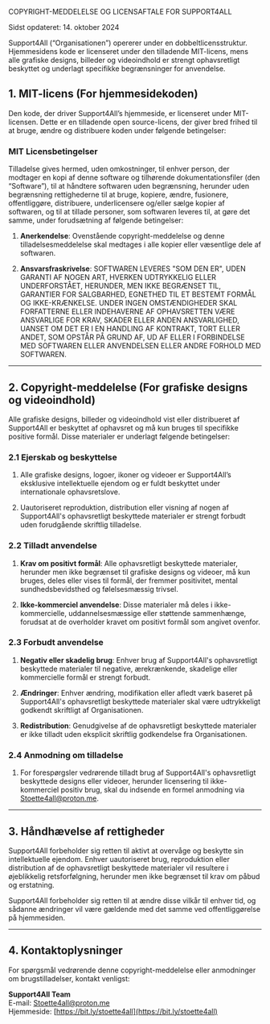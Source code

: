 COPYRIGHT-MEDDELELSE OG LICENSAFTALE FOR SUPPORT4ALL

Sidst opdateret: 14. oktober 2024

Support4All (“Organisationen”) opererer under en dobbeltlicensstruktur. Hjemmesidens kode er licenseret under den tilladende MIT-licens, mens alle grafiske designs, billeder og videoindhold er strengt ophavsretligt beskyttet og underlagt specifikke begrænsninger for anvendelse.

## 1. MIT-licens (For hjemmesidekoden)
Den kode, der driver Support4All’s hjemmeside, er licenseret under MIT-licensen. Dette er en tilladende open source-licens, der giver bred frihed til at bruge, ændre og distribuere koden under følgende betingelser:

### MIT Licensbetingelser
Tilladelse gives hermed, uden omkostninger, til enhver person, der modtager en kopi af denne software og tilhørende dokumentationsfiler (den “Software”), til at håndtere softwaren uden begrænsning, herunder uden begrænsning rettighederne til at bruge, kopiere, ændre, fusionere, offentliggøre, distribuere, underlicensere og/eller sælge kopier af softwaren, og til at tillade personer, som softwaren leveres til, at gøre det samme, under forudsætning af følgende betingelser:

1. **Anerkendelse**: Ovenstående copyright-meddelelse og denne tilladelsesmeddelelse skal medtages i alle kopier eller væsentlige dele af softwaren.
   
2. **Ansvarsfraskrivelse**: SOFTWAREN LEVERES "SOM DEN ER", UDEN GARANTI AF NOGEN ART, HVERKEN UDTRYKKELIG ELLER UNDERFORSTÅET, HERUNDER, MEN IKKE BEGRÆNSET TIL, GARANTIER FOR SALGBARHED, EGNETHED TIL ET BESTEMT FORMÅL OG IKKE-KRÆNKELSE. UNDER INGEN OMSTÆNDIGHEDER SKAL FORFATTERNE ELLER INDEHAVERNE AF OPHAVSRETTEN VÆRE ANSVARLIGE FOR KRAV, SKADER ELLER ANDEN ANSVARLIGHED, UANSET OM DET ER I EN HANDLING AF KONTRAKT, TORT ELLER ANDET, SOM OPSTÅR PÅ GRUND AF, UD AF ELLER I FORBINDELSE MED SOFTWAREN ELLER ANVENDELSEN ELLER ANDRE FORHOLD MED SOFTWAREN.

---

## 2. Copyright-meddelelse (For grafiske designs og videoindhold)
Alle grafiske designs, billeder og videoindhold vist eller distribueret af Support4All er beskyttet af ophavsret og må kun bruges til specifikke positive formål. Disse materialer er underlagt følgende betingelser:

### 2.1 Ejerskab og beskyttelse
1. Alle grafiske designs, logoer, ikoner og videoer er Support4All’s eksklusive intellektuelle ejendom og er fuldt beskyttet under internationale ophavsretslove.
   
2. Uautoriseret reproduktion, distribution eller visning af nogen af Support4All's ophavsretligt beskyttede materialer er strengt forbudt uden forudgående skriftlig tilladelse.

### 2.2 Tilladt anvendelse
1. **Krav om positivt formål**: Alle ophavsretligt beskyttede materialer, herunder men ikke begrænset til grafiske designs og videoer, må kun bruges, deles eller vises til formål, der fremmer positivitet, mental sundhedsbevidsthed og følelsesmæssig trivsel.

2. **Ikke-kommerciel anvendelse**: Disse materialer må deles i ikke-kommercielle, uddannelsesmæssige eller støttende sammenhænge, forudsat at de overholder kravet om positivt formål som angivet ovenfor.

### 2.3 Forbudt anvendelse
1. **Negativ eller skadelig brug**: Enhver brug af Support4All's ophavsretligt beskyttede materialer til negative, ærekrænkende, skadelige eller kommercielle formål er strengt forbudt.

2. **Ændringer**: Enhver ændring, modifikation eller afledt værk baseret på Support4All's ophavsretligt beskyttede materialer skal være udtrykkeligt godkendt skriftligt af Organisationen.

3. **Redistribution**: Genudgivelse af de ophavsretligt beskyttede materialer er ikke tilladt uden eksplicit skriftlig godkendelse fra Organisationen.

### 2.4 Anmodning om tilladelse
1. For forespørgsler vedrørende tilladt brug af Support4All's ophavsretligt beskyttede designs eller videoer, herunder licensering til ikke-kommerciel positiv brug, skal du indsende en formel anmodning via Stoette4all@proton.me.

---

## 3. Håndhævelse af rettigheder
Support4All forbeholder sig retten til aktivt at overvåge og beskytte sin intellektuelle ejendom. Enhver uautoriseret brug, reproduktion eller distribution af de ophavsretligt beskyttede materialer vil resultere i øjeblikkelig retsforfølgning, herunder men ikke begrænset til krav om påbud og erstatning.

Support4All forbeholder sig retten til at ændre disse vilkår til enhver tid, og sådanne ændringer vil være gældende med det samme ved offentliggørelse på hjemmesiden.

---

## 4. Kontaktoplysninger
For spørgsmål vedrørende denne copyright-meddelelse eller anmodninger om brugstilladelser, kontakt venligst:

**Support4All Team**  
E-mail: Stoette4all@proton.me  
Hjemmeside: [https://bit.ly/stoette4all](https://bit.ly/stoette4all)
